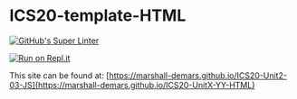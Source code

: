 # ICS20-template-HTML

[![GitHub's Super Linter](https://github.com/marshall-demars/ICS20-Unit2-03-JS/workflows/GitHub's%20Super%20Linter/badge.svg)](https://github.com/marshall-demars/ICS20-Unit2-03-JS/actions)

[![Run on Repl.it](https://repl.it/badge/github/marshall-demars/ICS20-Unit2-03-JS)](https://repl.it/github/marshall-demars/ICS20-Unit2-03-JS)

This site can be found at: [https://marshall-demars.github.io/ICS20-Unit2-03-JS](https://marshall-demars.github.io/ICS20-UnitX-YY-HTML)